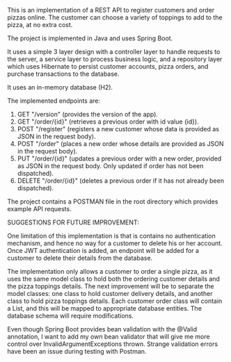 This is an implementation of a REST API to register customers and order pizzas online. The customer can choose a variety of toppings to add to the pizza, at no extra cost.

The project is implemented in Java and uses Spring Boot.

It uses a simple 3 layer design with a controller layer to handle requests to the server, a service layer to process business logic, and a repository layer which uses Hibernate to persist customer accounts, pizza orders, and purchase transactions to the database.

It uses an in-memory database (H2).

The implemented endpoints are:
1. GET "/version" (provides the version of the app).
2. GET "/order/{id}" (retrieves a previous order with id value {id}).
3. POST "/register" (registers a new customer whose data is provided as JSON in the request body).
4. POST "/order" (places a new order whose details are provided as JSON in the request body).
5. PUT "/order/{id}" (updates a previous order with a new order, provided as JSON in the request body. Only updated if order has not been dispatched).
6. DELETE "/order/{id}" (deletes a previous order if it has not already been dispatched).

The project contains a POSTMAN file in the root directory which provides example API requests.

SUGGESTIONS FOR FUTURE IMPROVEMENT:

One limitation of this implementation is that is contains no authentication mechanism, and hence no way for a customer to delete his or her account. Once JWT authentication is added, an endpoint will be added for a customer to delete their details from the database.

The implementation only allows a customer to order a single pizza, as it uses the same model class to hold both the ordering customer details and the pizza toppings details. The next improvement will be to separate the model classes: one class to hold customer delivery details, and another class to hold pizza toppings details. Each customer order class will contain a List<Pizza>, and this will be mapped to appropriate database entities. The database schema will require modifications.

Even though Spring Boot provides bean validation with the @Valid annotation, I want to add my own bean validator that will give me more control over InvalidArgumentExceptions thrown. Strange validation errors have been an issue during testing with Postman.
